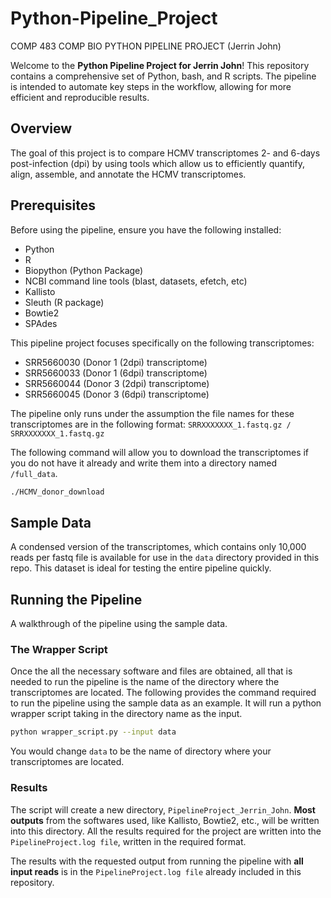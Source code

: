# Python-Pipeline_Project
COMP 483 COMP BIO PYTHON PIPELINE PROJECT (Jerrin John)

Welcome to the **Python Pipeline Project for Jerrin John**! This repository contains a comprehensive set of Python, bash, and R scripts. The pipeline is intended to automate key steps in the workflow, allowing for more efficient and reproducible results.

## Overview

The goal of this project is to compare HCMV transcriptomes 2- and 6-days post-infection (dpi) by using tools which allow us to efficiently quantify, align, assemble, and annotate the HCMV transcriptomes.

## Prerequisites

Before using the pipeline, ensure you have the following installed:
- Python
- R
- Biopython (Python Package)
- NCBI command line tools (blast, datasets, efetch, etc)
- Kallisto
- Sleuth (R package)
- Bowtie2
- SPAdes

This pipeline project focuses specifically on the following transcriptomes:
- SRR5660030 (Donor 1 (2dpi) transcriptome)
- SRR5660033 (Donor 1 (6dpi) transcriptome)
- SRR5660044 (Donor 3 (2dpi) transcriptome)
- SRR5660045 (Donor 3 (6dpi) transcriptome)

The pipeline only runs under the assumption the file names for these transcriptomes are in the following format:
`SRRXXXXXXX_1.fastq.gz / SRRXXXXXXX_1.fastq.gz`

The following command will allow you to download the transcriptomes if you do not have it already and write them into a directory named `/full_data`.
```bash
./HCMV_donor_download
```

## Sample Data

A condensed version of the transcriptomes, which contains only 10,000 reads per fastq file is available for use in the `data` directory provided in this repo. This dataset is ideal for testing the entire pipeline quickly.

## Running the Pipeline

A walkthrough of the pipeline using the sample data.

### The Wrapper Script

Once the all the necessary software and files are obtained, all that is needed to run the pipeline is the name of the directory where the transcriptomes are located. The following provides the command required to run the pipeline using the sample data as an example. It will run a python wrapper script taking in the directory name as the input.
```bash
python wrapper_script.py --input data
```
You would change `data` to be the name of directory where your transcriptomes are located. 

### Results
The script will create a new directory, `PipelineProject_Jerrin_John`. **Most outputs** from the softwares used, like Kallisto, Bowtie2, etc., will be written into this directory. All the results required for the project are written into the `PipelineProject.log file`, written in the required format. 

The results with the requested output from running the pipeline with **all input reads** is in the `PipelineProject.log file` already included in this repository. 

